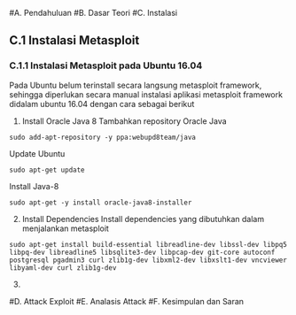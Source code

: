 #A. Pendahuluan
#B. Dasar Teori
#C. Instalasi
## C.1 Instalasi Metasploit
### C.1.1 Instalasi Metasploit pada Ubuntu 16.04
Pada Ubuntu belum terinstall secara langsung metasploit framework, sehingga diperlukan secara manual instalasi aplikasi metasploit framework didalam ubuntu 16.04 dengan cara sebagai berikut 

1. Install Oracle Java 8
Tambahkan repository Oracle Java
```
sudo add-apt-repository -y ppa:webupd8team/java
```
Update Ubuntu
```
sudo apt-get update
```
Install Java-8
```
sudo apt-get -y install oracle-java8-installer
```

2. Install Dependencies
Install dependencies yang dibutuhkan dalam menjalankan metasploit
```
sudo apt-get install build-essential libreadline-dev libssl-dev libpq5 libpq-dev libreadline5 libsqlite3-dev libpcap-dev git-core autoconf postgresql pgadmin3 curl zlib1g-dev libxml2-dev libxslt1-dev vncviewer libyaml-dev curl zlib1g-dev
```

3. 

#D. Attack Exploit
#E. Analasis Attack
#F. Kesimpulan dan Saran